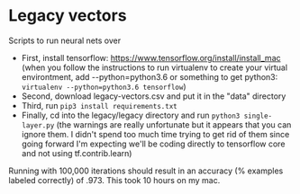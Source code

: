 Legacy vectors
==============

Scripts to run neural nets over

* First, install tensorflow: https://www.tensorflow.org/install/install_mac
 (when you follow the instructions to run virtualenv to create your virtual environtment,
 add --python=python3.6 or something to get python3: `virtualenv --python=python3.6 tensorflow`)
* Second, download legacy-vectors.csv and put it in the "data" directory
* Third, run `pip3 install requirements.txt`
* Finally, cd into the legacy/legacy directory and run `python3 single-layer.py`
 (the warnings are really unfortunate but it appears that you can ignore them.
 I didn't spend too much time trying to get rid of them since going forward I'm expecting we'll
 be coding directly to tensorflow core and not using tf.contrib.learn)

Running with 100,000 iterations should result in an accuracy (% examples labeled correctly) of .973.
This took 10 hours on my mac.
